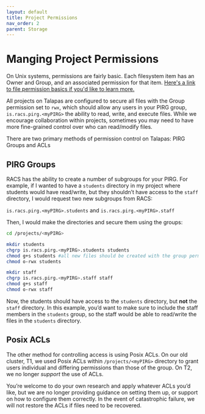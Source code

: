```yaml
---
layout: default
title: Project Permissions
nav_order: 2
parent: Storage
---
```


# Manging Project Permissions

On Unix systems, permissions are fairly basic. Each filesystem item has an Owner and Group, and an associated permission for that item. [Here's a link to file permission basics if you'd like to learn more.](https://www.tutorialspoint.com/unix/unix-file-permission.htm)

All projects on Talapas are configured to secure all files with the Group permission set to `rwx`, which should allow any users in your PIRG group, `is.racs.pirg.<myPIRG>` the ability to read, write, and execute files. While we encourage collaboration within projects, sometimes you may need to have more fine-grained control over who can read/modify files.

There are two primary methods of permission control on Talapas: PIRG Groups and ACLs

## PIRG Groups

RACS has the ability to create a number of subgroups for your PIRG. For example, if I wanted to have a `students` directory in my project where students would have read/write, but they shouldn’t have access to the `staff` directory, I would request two new subgroups from RACS:

`is.racs.pirg.<myPIRG>.students` and `is.racs.pirg.<myPIRG>.staff`

Then, I would make the directories and secure them using the groups:

```bash
cd /projects/<myPIRG>

mkdir students
chgrp is.racs.pirg.<myPIRG>.students students
chmod g+s students #all new files should be created with the group permission of this directory
chmod o-rwx students

mkdir staff
chgrp is.racs.pirg.<myPIRG>.staff staff
chmod g+s staff
chmod o-rwx staff
```

Now, the students should have access to the `students` directory, but **not** the `staff` directory. In this example, you’d want to make sure to include the staff members in the `students` group, so the staff would be able to read/write the files in the `students` directory.

## Posix ACLs

The other method for controlling access is using Posix ACLs. On our old cluster, T1, we used Posix ACLs within `/projects/<myPIRG>` directory to grant users individual and differing permissions than those of the group. On T2, we no longer _support_ the use of ACLs.

You’re welcome to do your own research and apply whatever ACLs you’d like, but we are no longer providing guidance on setting them up, or support on how to configure them correctly. In the event of catastrophic failure, we will not restore the ACLs if files need to be recovered.
